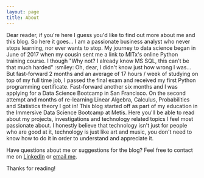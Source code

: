 ```yaml
---
layout: page
title: About
---
```


<p class="message">
  Dear reader, if you're here I guess you'd like to find out more about me and this blog. 
So here it goes... I am a passionate business analyst who never stops learning, nor ever wants to stop. My journey to data science began in June of 2017 when my cousin sent me a link to MITx's online Python training course. I though "Why not? I already know MS SQL, this can't be that much harded" :smiley: Oh, dear, I didn't know just how wrong I was... But fast-forward 2 months and an average of 17 hours / week of studying on top of my full time job, I passed the final exam and received my first Python programming certificate. Fast-forward another six months and I was applying for a Data Science Bootcamp in San Francisco. On the second attempt and months of re-learning Linear Algebra, Calculus, Probabilities and Statistics theory I got in!
 This blog started off as part of my education in the Immersive Data Science Bootcamp at Metis. Here you'll be able to read about my projects, investigations and technology related topics I feel most passionate about.
I honestly believe that technology isn't just for people who are good at it, technology is just like art and music, you don't need to know how to do it in order to understand and appreciate it. 
</p>

Have questions about me or suggestions for the blog? Feel free to contact me on [LinkedIn](https://www.linkedin.com/in/auste-mastaviciute-59a58a54/) or [email me](auste.m@gmail.com).

Thanks for reading!
